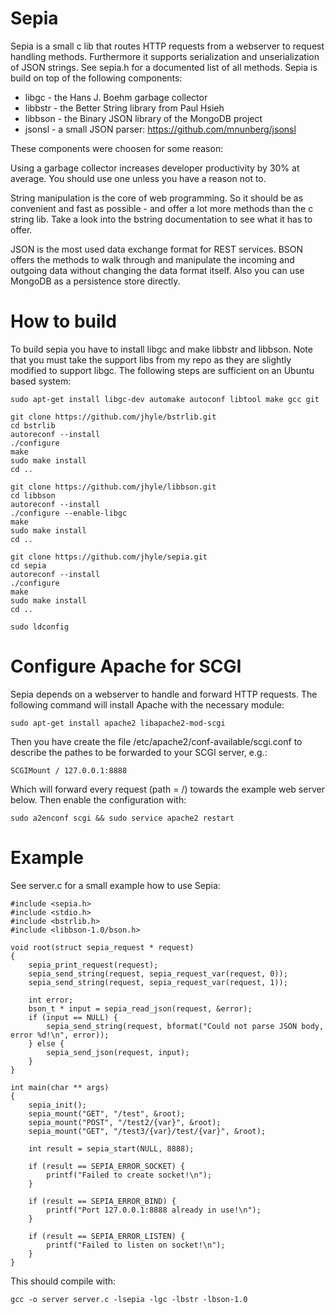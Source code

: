 Sepia
=====

Sepia is a small c lib that routes HTTP requests from a webserver to request handling methods. Furthermore it supports serialization and unserialization of JSON strings. See sepia.h for a documented list of all methods. Sepia is build on top of the following components:

* libgc - the Hans J. Boehm garbage collector
* libbstr - the Better String library from Paul Hsieh
* libbson - the Binary JSON library of the MongoDB project
* jsonsl - a small JSON parser: https://github.com/mnunberg/jsonsl

These components were choosen for some reason:

Using a garbage collector increases developer productivity by 30% at average. You should use one unless you have a reason not to.

String manipulation is the core of web programming. So it should be as convenient and fast as possible - and offer a lot more methods than the c string lib. Take a look into the bstring documentation to see what it has to offer.

JSON is the most used data exchange format for REST services. BSON offers the methods to walk through and manipulate the incoming and outgoing data without changing the data format itself. Also you can use MongoDB as a persistence store directly.

How to build
============

To build sepia you have to install libgc and make libbstr and libbson. Note that you must take the support libs from my repo as they are slightly modified to support libgc. The following steps are sufficient on an Ubuntu based system:

```
sudo apt-get install libgc-dev automake autoconf libtool make gcc git

git clone https://github.com/jhyle/bstrlib.git
cd bstrlib
autoreconf --install
./configure
make
sudo make install
cd ..

git clone https://github.com/jhyle/libbson.git
cd libbson
autoreconf --install
./configure --enable-libgc
make
sudo make install
cd ..

git clone https://github.com/jhyle/sepia.git
cd sepia
autoreconf --install
./configure
make
sudo make install
cd ..

sudo ldconfig
```

Configure Apache for SCGI
=========================

Sepia depends on a webserver to handle and forward HTTP requests. The following command will install Apache with the necessary module:

```
sudo apt-get install apache2 libapache2-mod-scgi
```

Then you have create the file /etc/apache2/conf-available/scgi.conf to describe the pathes to be forwarded to your SCGI server, e.g.:

```
SCGIMount / 127.0.0.1:8888
```

Which will forward every request (path = /) towards the example web server below. Then enable the configuration with:

```
sudo a2enconf scgi && sudo service apache2 restart
```


Example
=======

See server.c for a small example how to use Sepia:

```
#include <sepia.h>
#include <stdio.h>
#include <bstrlib.h>
#include <libbson-1.0/bson.h>

void root(struct sepia_request * request)
{
	sepia_print_request(request);
	sepia_send_string(request, sepia_request_var(request, 0));
	sepia_send_string(request, sepia_request_var(request, 1));

	int error;
	bson_t * input = sepia_read_json(request, &error);
	if (input == NULL) {
		sepia_send_string(request, bformat("Could not parse JSON body, error %d!\n", error));
	} else {
		sepia_send_json(request, input);
	}
}

int main(char ** args)
{
	sepia_init();
	sepia_mount("GET", "/test", &root);
	sepia_mount("POST", "/test2/{var}", &root);
	sepia_mount("GET", "/test3/{var}/test/{var}", &root);

	int result = sepia_start(NULL, 8888);

	if (result == SEPIA_ERROR_SOCKET) {
		printf("Failed to create socket!\n");
	}

	if (result == SEPIA_ERROR_BIND) {
		printf("Port 127.0.0.1:8888 already in use!\n");
	}

	if (result == SEPIA_ERROR_LISTEN) {
		printf("Failed to listen on socket!\n");
	}
}
```
This should compile with:


```
gcc -o server server.c -lsepia -lgc -lbstr -lbson-1.0
```
